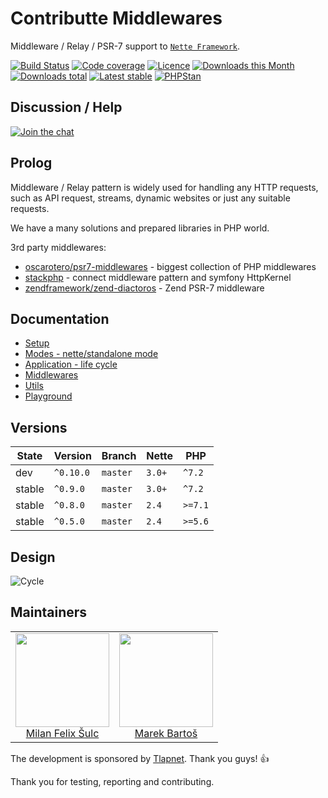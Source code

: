 # Contributte Middlewares

Middleware / Relay / PSR-7 support to [`Nette Framework`](https://github.com/nette).

[![Build Status](https://img.shields.io/travis/contributte/middlewares.svg?style=flat-square)](https://travis-ci.org/contributte/middlewares)
[![Code coverage](https://img.shields.io/coveralls/contributte/middlewares.svg?style=flat-square)](https://coveralls.io/r/contributte/middlewares)
[![Licence](https://img.shields.io/packagist/l/contributte/middlewares.svg?style=flat-square)](https://packagist.org/packages/contributte/middlewares)
[![Downloads this Month](https://img.shields.io/packagist/dm/contributte/middlewares.svg?style=flat-square)](https://packagist.org/packages/contributte/middlewares)
[![Downloads total](https://img.shields.io/packagist/dt/contributte/middlewares.svg?style=flat-square)](https://packagist.org/packages/contributte/middlewares)
[![Latest stable](https://img.shields.io/packagist/v/contributte/middlewares.svg?style=flat-square)](https://packagist.org/packages/contributte/middlewares)
[![PHPStan](https://img.shields.io/badge/PHPStan-enabled-brightgreen.svg?style=flat-square)](https://github.com/phpstan/phpstan)

## Discussion / Help

[![Join the chat](https://img.shields.io/gitter/room/contributte/contributte.svg?style=flat-square)](http://bit.ly/ctteg)

## Prolog

Middleware / Relay pattern is widely used for handling any HTTP requests, such as API request, streams, dynamic websites
or just any suitable requests.

We have a many solutions and prepared libraries in PHP world.

3rd party middlewares:

- [oscarotero/psr7-middlewares](https://github.com/oscarotero/psr7-middlewares) - biggest collection of PHP middlewares
- [stackphp](https://github.com/stackphp) - connect middleware pattern and symfony HttpKernel
- [zendframework/zend-diactoros](https://github.com/zendframework/zend-diactoros/) - Zend PSR-7 middleware

## Documentation

- [Setup](.docs/README.md#setup)
- [Modes - nette/standalone mode](.docs/README.md#modes)
- [Application - life cycle](.docs/README.md#application)
- [Middlewares](.docs/README.md#middlewares)
- [Utils](.docs/README.md#utils)
- [Playground](.docs/README.md#playground)

## Versions

| State  | Version      | Branch   | Nette  | PHP     |
|--------|--------------|----------|--------|---------|
| dev    | `^0.10.0`    | `master` | `3.0+` | `^7.2`  |
| stable | `^0.9.0`     | `master` | `3.0+` | `^7.2`  |
| stable | `^0.8.0`     | `master` | `2.4`  | `>=7.1` |
| stable | `^0.5.0`     | `master` | `2.4`  | `>=5.6` |

## Design

![Cycle](https://raw.githubusercontent.com/contributte/middlewares/master/.docs/assets/cycle.png)

## Maintainers

<table>
  <tbody>
    <tr>
      <td align="center">
        <a href="https://github.com/f3l1x">
            <img width="150" height="150" src="https://avatars2.githubusercontent.com/u/538058?v=3&s=150">
        </a>
        </br>
        <a href="https://github.com/f3l1x">Milan Felix Šulc</a>
      </td>
      <td align="center">
        <a href="https://github.com/mabar">
            <img width="150" height="150" src="https://avatars0.githubusercontent.com/u/20974277?s=150&v=4">
        </a>
        </br>
        <a href="https://github.com/mabar">Marek Bartoš</a>
      </td>
    </tr>
  </tbody>
</table>

The development is sponsored by [Tlapnet](http://www.tlapnet.cz). Thank you guys! :+1:

Thank you for testing, reporting and contributing.
